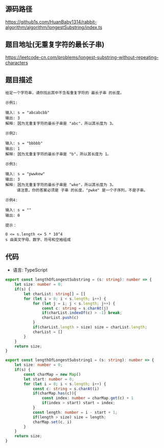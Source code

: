 ## 源码路径

https://github1s.com/HuanBaby1314/rabbit-algorithm/algorithm/longestSubstring/index.ts

## 题目地址(无重复字符的最长子串)

https://leetcode-cn.com/problems/longest-substring-without-repeating-characters

## 题目描述

```
给定一个字符串，请你找出其中不含有重复字符的 最长子串 的长度。

示例1:

输入: s = "abcabcbb"
输出: 3 
解释: 因为无重复字符的最长子串是 "abc"，所以其长度为 3。

示例2:

输入: s = "bbbbb"
输出: 1
解释: 因为无重复字符的最长子串是 "b"，所以其长度为 1。

示例3:

输入: s = "pwwkew"
输出: 3
解释: 因为无重复字符的最长子串是 "wke"，所以其长度为 3。
     请注意，你的答案必须是 子串 的长度，"pwke" 是一个子序列，不是子串。

示例4:

输入: s = ""
输出: 0

提示：

0 <= s.length <= 5 * 10^4
s 由英文字母、数字、符号和空格组成
```

## 代码

- 语言: TypeScript

```typescript
export const lengthOfLongestSubstring = (s: string): number => {
    let size: number = 0;
    if(s) {
        let charList: string[] = []
        for (let i = 0; i < s.length; i++) {
            for (let j = i; j < s.length; j++) {
                const c: string = s.charAt(j)
                if(charList.indexOf(c) > -1) break;
                charList.push(c)
            }
            if(charList.length > size) size = charList.length;
            charList = []
        }
    }
    return size;
}
```

```typescript
export const lengthOfLongestSubstring1 = (s: string): number => {
    let size: number = 0;
    if(s) {
        const charMap = new Map()
        let start: number = 0;
        for (let i = 0; i < s.length; i++) {
            const c: string = s.charAt(i)
            if(charMap.has(c)){
                const index: number = charMap.get(c) + 1
                if(index > start) start = index;
            }
            const length: number = i - start + 1;
            if(length > size) size = length;
            charMap.set(c, i)
        }
    }
    return size;
}
```